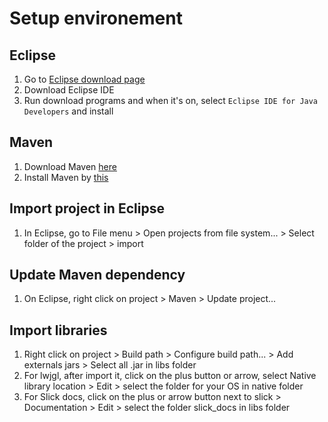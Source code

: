 # Setup environement

## Eclipse

1. Go to [Eclipse download page](https://www.eclipse.org/downloads/)
2. Download Eclipse IDE
3. Run download programs and when it's on, select `Eclipse IDE for Java Developers` and install

## Maven

1. Download Maven [here](https://maven.apache.org/download.cgi)
2. Install Maven by [this](https://maven.apache.org/install.html)

## Import project in Eclipse

1. In Eclipse, go to File menu > Open projects from file system... > Select folder of the project > import

## Update Maven dependency

1. On Eclipse, right click on project > Maven > Update project...

## Import libraries

1. Right click on project > Build path > Configure build path... > Add externals jars > Select all .jar in libs folder
2. For lwjgl, after import it, click on the plus button or arrow, select Native library location > Edit > select the folder for your OS in native folder
3. For Slick docs, click on the plus or arrow button next to slick > Documentation > Edit > select the folder slick_docs in libs folder